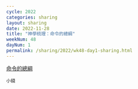 ```yaml
---
cycle: 2022
categories: sharing
layout: sharing
date: 2022-11-28
title: "神學梳理：命令的總綱"
weekNum: 48
dayNum: 1
permalink: /sharing/2022/wk48-day1-sharing.html
---
```


[命令的總綱](https://eccseattle.github.io/media/sharing/2022/wk048/2022-11-28-bin.m4a)

`小錢`

